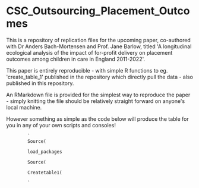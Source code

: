 # CSC_Outsourcing_Placement_Outcomes
This is a repository of replication files for the upcoming paper, co-authored with Dr Anders Bach-Mortensen and Prof. Jane Barlow, titled 'A longitudinal ecological analysis of the impact of for-profit delivery on placement outcomes among children in care in England 2011-2022'.

This paper is entirely reproducible - with simple R functions to eg. 'create_table_1' published in the repository which directly pull the data - also published in this repository.

An RMarkdown file is provided for the simplest way to reproduce the paper - simply knitting the file should be relatively straight forward on anyone's local machine.

However something as simple as the code below will produce the table for you in any of your own scripts and consoles!


            `
            Source(

            load_packages

            Source(

            Createtable1(

            `
